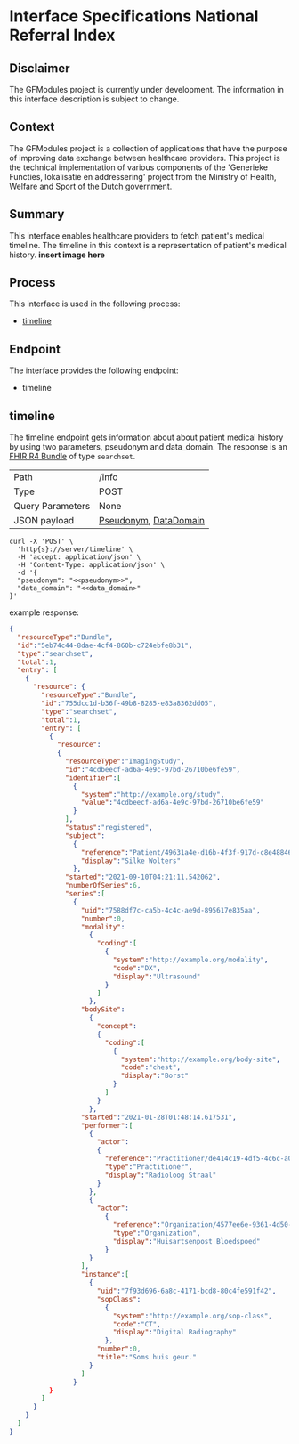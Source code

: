 
# Interface Specifications National Referral Index

## Disclaimer

The GFModules project is currently under development. The information in this interface description is
subject to change.

## Context

The GFModules project is a collection of applications that have the purpose of improving
data exchange between healthcare providers. This project is the technical implementation of
various components of the 'Generieke Functies, lokalisatie en addressering' project from the
Ministry of Health, Welfare and Sport of the Dutch government.

## Summary

This interface enables healthcare providers to fetch patient's medical timeline. The timeline in this context is a representation of patient's medical history.
**insert image here**

## Process

This interface is used in the following process:

- [timeline](https://github.com/minvws/gfmodules-coordination-private/blob/main/docs/processes/timeline.md)

## Endpoint

The interface provides the following endpoint:

- timeline

## timeline

The timeline endpoint gets information about about patient medical history by using two parameters, pseudonym and data_domain. The response is an [FHIR R4 Bundle](https://www.hl7.org/fhir/r4/bundle.html) of type `searchset`.

|  |  |
|---|---|
| Path | /info |
| Type | POST |
| Query Parameters | None |
| JSON payload | [Pseudonym](#pseudonym), [DataDomain](#data-domain) |

```curl
curl -X 'POST' \
  'http{s}://server/timeline' \
  -H 'accept: application/json' \
  -H 'Content-Type: application/json' \
  -d '{
  "pseudonym": "<<pseudonym>>",
  "data_domain": "<<data_domain>"
}'
```

example response:

```JSON
{
  "resourceType":"Bundle",
  "id":"5eb74c44-8dae-4cf4-860b-c724ebfe8b31",
  "type":"searchset",
  "total":1,
  "entry": [
    {
      "resource": {
        "resourceType":"Bundle",
        "id":"755dcc1d-b36f-49b8-8285-e83a8362dd05",
        "type":"searchset",
        "total":1,
        "entry": [
          {
            "resource":
            {
              "resourceType":"ImagingStudy",
              "id":"4cdbeecf-ad6a-4e9c-97bd-26710be6fe59",
              "identifier":[
                {
                  "system":"http://example.org/study",
                  "value":"4cdbeecf-ad6a-4e9c-97bd-26710be6fe59"
                }
              ],
              "status":"registered",
              "subject":
                {
                  "reference":"Patient/49631a4e-d16b-4f3f-917d-c8e48846226d",
                  "display":"Silke Wolters"
                },
              "started":"2021-09-10T04:21:11.542062",
              "numberOfSeries":6,
              "series":[
                {
                  "uid":"7588df7c-ca5b-4c4c-ae9d-895617e835aa",
                  "number":0,
                  "modality":
                    {
                      "coding":[
                        {
                          "system":"http://example.org/modality",
                          "code":"DX",
                          "display":"Ultrasound"
                        }
                      ]
                    },
                  "bodySite":
                    {
                      "concept":
                      {
                        "coding":[
                          {
                            "system":"http://example.org/body-site",
                            "code":"chest",
                            "display":"Borst"
                          }
                        ]
                      }
                    },
                  "started":"2021-01-28T01:48:14.617531",
                  "performer":[
                    {
                      "actor":
                      {
                        "reference":"Practitioner/de414c19-4df5-4c6c-a010-06915a516084",
                        "type":"Practitioner",
                        "display":"Radioloog Straal"
                      }
                    },
                    {
                      "actor":
                        {
                          "reference":"Organization/4577ee6e-9361-4d50-8d9f-5ddfd12aea2d",
                          "type":"Organization",
                          "display":"Huisartsenpost Bloedspoed"
                        }
                    }
                  ],
                  "instance":[
                    {
                      "uid":"7f93d696-6a8c-4171-bcd8-80c4fe591f42",
                      "sopClass":
                        {
                          "system":"http://example.org/sop-class",
                          "code":"CT",
                          "display":"Digital Radiography"
                        },
                      "number":0,
                      "title":"Soms huis geur."
                    }
                  ]
                }
          }
        ]
      }
    }
  ]
}
```
